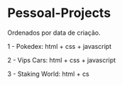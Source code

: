 # Pessoal-Projects
Ordenados por data de criação.

1 - Pokedex: html + css + javascript

2 - Vips Cars: html + css + javascript

3 - Staking World: html + cs
